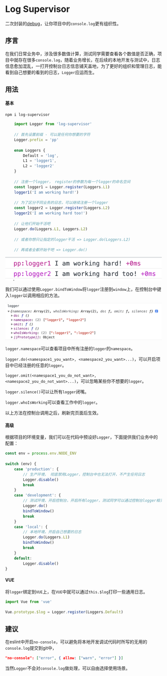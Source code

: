 # Log Supervisor

二次封装的[debug](https://github.com/visionmedia/debug)，让你项目中的`console.log`更有组织性。

## 序言
在我们日常业务中，涉及很多数值计算，测试同学需要查看各个数值是否正确，项目中就存在很多`console.log`，随着业务增长，在后续的本地开发与测试中，日志信息愈加混乱，一打开控制台日志信息铺天盖地，为了更好的组织和管理日志，能看到自己想要的看到的日志，`Logger`应运而生。

## 用法

#### 基本
```npm i log-supervisor```

```typescript
    import Logger from 'log-supervisor'
    
    // 首先设置前缀 - 可以是任何你想要的字符
    Logger.prefix = 'pp'

    enum Loggers {
        Default = 'log',
        L1 = 'logger1',
        L2 = 'logger2'
    }

    // 注册一个logger， register的参数为每一个logger的命名空间
    const logger1 = Logger.register(Loggers.L1)
    logger1('I am working hard!')

    // 为了区分不同业务的日志，可以继续注册一个logger
    const logger2 = Logger.register(Loggers.L2)
    logger2('I am working hard too!')

    // 让他们开始干活吧
    Logger.do(Loggers.L1, Loggers.L2)

    // 或者你想只让指定的logger干活 => Logger.do(Loggers.L2)

    // 再或者全都开始干吧 => Logger.do()
```
![结果1](https://raw.githubusercontent.com/ShiverZheng/log-supervisor/master/README.IMG/result1.png)

我们可以通过使用`Logger.bindToWindow`将`logger`注册到`window`上，在控制台中键入`logger`以调用相应的方法。

![结果2](https://raw.githubusercontent.com/ShiverZheng/log-supervisor/master/README.IMG/result2.png)

`logger.namespace`可以查看项目中所有注册的`logger`的`namespace`。

`logger.do(<namespace1_you_want>, <namespace2_you_want>...)`，可以开启项目中已经注册的任意的`logger`。

`logger.omit(<namespace1_you_do_not_want>, <namespace2_you_do_not_want>...)`，可以忽略某些你不想要的`logger`。

`logger.silence()`可以让所有`logger`闭嘴。

`logger.whoIsWorking`可以查看工作中的`logger`。

以上方法在控制台调用之后，刷新完页面后生效。

#### 高级

根据项目的环境变量，我们可以在代码中预设好`Logger`，下面提供我们业务中的配置：
```typescript
const env = process.env.NODE_ENV

switch (env) {
    case 'production': {
        // 生产环境， 彻底禁用Logger，控制台中也无法打开，不产生任何日志
        Logger.disable()
        break
    }
    case 'development': {
        // 测试环境，开启控制台，开启所有logger，测试同学可以通过控制台logger相关命令，自由掌控
        Logger.do()
        bindToWindow()
        break
    }
    case 'local': {
        // 本地环境，开启自己想要的日志
        Logger.do(Loggers.L1)
        bindToWindow()
        break
    }
    default:
        Logger.disable()
}
```

#### VUE
将`logger`绑定到`VUE`上，在`VUE`中就可以通过`this.$log`打印一些通用日志。
```typescript
import Vue from 'vue'

Vue.prototype.$log = Logger.register(Loggers.Default)
```

## 建议
在eslint中开启`no-console`，可以避免将本地开发调试代码时所写的无用的`console.log`提交到git中，
```json
"no-console": ["error", { allow: ["warn", "error"] }]
```
当然`Logger`不会对`console.log`做处理，可以自由选择使用场景。

